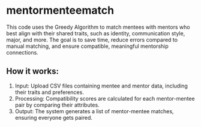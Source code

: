 # mentormenteematch
This code uses the Greedy Algorithm to match mentees with mentors who best align with their shared traits, such as identity, communication style, major, and more. The goal is to save time, reduce errors compared to manual matching, and ensure compatible, meaningful mentorship connections.

## How it works: 
1. Input: Upload CSV files containing mentee and mentor data, including their traits and preferences.
2. Processing: Compatibility scores are calculated for each mentor-mentee pair by comparing their attributes.
3. Output: The system generates a list of mentor-mentee matches, ensuring everyone gets paired.
